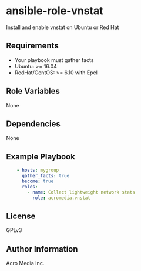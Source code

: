 # ansible-role-vnstat
Install and enable vnstat on Ubuntu or Red Hat

## Requirements

- Your playbook must gather facts
- Ubuntu: >= 16.04
- RedHat/CentOS: >= 6.10 with Epel


## Role Variables

None


## Dependencies

None

## Example Playbook

```yaml
    - hosts: mygroup
      gather_facts: true
      become: true
      roles:
        - name: Collect lightweight network stats
          role: acromedia.vnstat
```


## License

GPLv3


## Author Information

Acro Media Inc.
